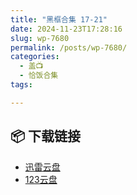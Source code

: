 ```yaml
---
title: "黑框合集 17-21"
date: 2024-11-23T17:28:16
slug: wp-7680
permalink: /posts/wp-7680/
categories:
  - 盖📺
  - 恰饭合集
tags:

---
```




## 📦 下载链接
- [迅雷云盘](https://blziyuan21.com/pay-download/7680?key=5c1b9cf489&down_id=0)
- [123云盘](https://blziyuan21.com/pay-download/7680?key=5c1b9cf489&down_id=1)

